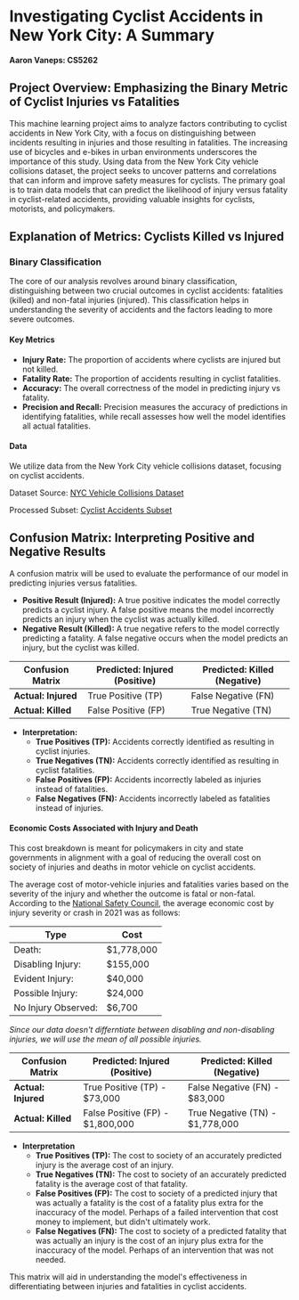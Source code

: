 # Investigating Cyclist Accidents in New York City: A Summary
**Aaron Vaneps: CS5262**

## Project Overview: Emphasizing the Binary Metric of Cyclist Injuries vs Fatalities
This machine learning project aims to analyze factors contributing to cyclist accidents in New York City, with a focus on distinguishing between incidents resulting in injuries and those resulting in fatalities. The increasing use of bicycles and e-bikes in urban environments underscores the importance of this study. Using data from the New York City vehicle collisions dataset, the project seeks to uncover patterns and correlations that can inform and improve safety measures for cyclists. The primary goal is to train data models that can predict the likelihood of injury versus fatality in cyclist-related accidents, providing valuable insights for cyclists, motorists, and policymakers.

## Explanation of Metrics: Cyclists Killed vs Injured
### Binary Classification
The core of our analysis revolves around binary classification, distinguishing between two crucial outcomes in cyclist accidents: fatalities (killed) and non-fatal injuries (injured). This classification helps in understanding the severity of accidents and the factors leading to more severe outcomes.

#### Key Metrics
- **Injury Rate:** The proportion of accidents where cyclists are injured but not killed.
- **Fatality Rate:** The proportion of accidents resulting in cyclist fatalities.
- **Accuracy:** The overall correctness of the model in predicting injury vs fatality.
- **Precision and Recall:** Precision measures the accuracy of predictions in identifying fatalities, while recall assesses how well the model identifies all actual fatalities.

#### Data
We utilize data from the New York City vehicle collisions dataset, focusing on cyclist accidents.

Dataset Source: [NYC Vehicle Collisions Dataset](https://catalog.data.gov/dataset/motor-vehicle-collisions-crashes)

Processed Subset: [Cyclist Accidents Subset](https://drive.google.com/file/d/1CFaRXe3Y6PWHpYOoGD7qih6-1oWzUi0e/view)

[comment]: <> (Your project overview effectively highlights the importance of analyzing cyclist accidents in New York City. The focus on binary metrics, such as injury rate and fatality rate, along with the dataset you use show a strategic approach. For added context, consider briefly mentioning the dataset size or timeframe, but overall a strong foundation!) 

## Confusion Matrix: Interpreting Positive and Negative Results
A confusion matrix will be used to evaluate the performance of our model in predicting injuries versus fatalities.

- **Positive Result (Injured):** A true positive indicates the model correctly predicts a cyclist injury. A false positive means the model incorrectly predicts an injury when the cyclist was actually killed.
- **Negative Result (Killed):** A true negative refers to the model correctly predicting a fatality. A false negative occurs when the model predicts an injury, but the cyclist was killed.

| Confusion Matrix   | Predicted: Injured (Positive) | Predicted: Killed (Negative) |
|--------------------|-------------------------------|------------------------------|
| **Actual: Injured**| True Positive (TP)            | False Negative (FN)          |
| **Actual: Killed** | False Positive (FP)           | True Negative (TN)           |

- **Interpretation:**
  - **True Positives (TP):** Accidents correctly identified as resulting in cyclist injuries.
  - **True Negatives (TN):** Accidents correctly identified as resulting in cyclist fatalities.
  - **False Positives (FP):** Accidents incorrectly labeled as injuries instead of fatalities.
  - **False Negatives (FN):** Accidents incorrectly labeled as fatalities instead of injuries.

#### Economic Costs Associated with Injury and Death

This cost breakdown is meant for policymakers in city and state governments in alignment with a goal of reducing the overall cost on society of injuries and deaths in motor vehicle on cyclist accidents.

The average cost of motor-vehicle injuries and fatalities varies based on the severity of the injury and whether the outcome is fatal or non-fatal. According to the [National Safety Council](https://injuryfacts.nsc.org/all-injuries/costs/guide-to-calculating-costs/data-details/), the average economic cost by injury severity or crash in 2021 was as follows:

| Type                | Cost       |
|---------------------|------------|
| Death:              | $1,778,000 |
| Disabling Injury:   |   $155,000 |
| Evident Injury:     |    $40,000 |
| Possible Injury:    |    $24,000 |
| No Injury Observed: |     $6,700 |

*Since our data doesn't differntiate between disabling and non-disabling injuries, we will use the mean of all possible injuries.*

| Confusion Matrix   | Predicted: Injured (Positive)    | Predicted: Killed (Negative)    |
|--------------------|----------------------------------|---------------------------------|
| **Actual: Injured**| True Positive (TP) -     $73,000 | False Negative (FN) -   $83,000 |
| **Actual: Killed** | False Positive (FP) - $1,800,000 | True Negative (TN) - $1,778,000 |

- **Interpretation**
  - **True Positives (TP):** The cost to society of an accurately predicted injury is the average cost of an injury.
  - **True Negatives (TN):** The cost to society of an accurately predicted fatality is the average cost of that fatality.
  - **False Positives (FP):** The cost to society of a predicted injury that was actually a fatality is the cost of a fatality plus extra for the inaccuracy of the model. Perhaps of a failed intervention that cost money to implement, but didn't ultimately work.
  - **False Negatives (FN):** The cost to society of a predicted fatality that was actually an injury is the cost of an injury plus extra for the inaccuracy of the model. Perhaps of an intervention that was not needed.

This matrix will aid in understanding the model's effectiveness in differentiating between injuries and fatalities in cyclist accidents.

[comment]: <> (Your confusion matrix provides a clear and structured approach to evaluating model performance, offering insight into its effectiveness in predicting injuries and fatalities. The economic cost breakdown bridges the theoretical model outcomes to real-world implications. Adding a brief insight into any challenges encountered in accurately extracting injury data from the dataset would enhance the technical understanding.)
